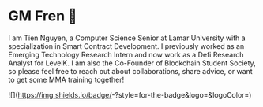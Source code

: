 # GM Fren 👋
I am Tien Nguyen, a Computer Science Senior at Lamar University with a specialization in Smart Contract Development. I previously worked as an Emerging Technology Research Intern and now work as a Defi Research Analyst for LevelK. I am also the Co-Founder of Blockchain Student Society, so please feel free to reach out about collaborations, share advice, or want to get some MMA training together!


![<Badge Name>](https://img.shields.io/badge/<Badge Text>-<Background Color>?style=for-the-badge&logo=<Icon Name>&logoColor=<Logo Color>)

